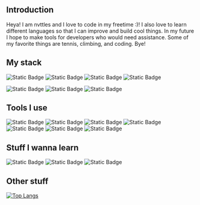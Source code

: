 ## Introduction
Heya! I am nvttles and I love to code in my freetime :)! I also love to learn different languages so that I can improve and build cool things. In my future I hope to make tools for developers who would need assistance. Some of my favorite things are tennis, climbing, and coding. Bye!

## My stack

![Static Badge](https://img.shields.io/badge/Rust-blue?style=flat&logo=Rust&logoColor=FFFF)
![Static Badge](https://img.shields.io/badge/Web-blue?style=flat&logo=HTML5&logoColor=FFFFFF)
![Static Badge](https://img.shields.io/badge/Luau-blue?style=flat&logo=Luau&logoColor=FFFFFF)
![Static Badge](https://img.shields.io/badge/Lua-blue?style=flat&logo=Lua&logoColor=FFFFFF)


![Static Badge](https://img.shields.io/badge/IntellijIDEA-blue?style=flat&logo=intellijidea&logoColor=FFFF)
![Static Badge](https://img.shields.io/badge/Xcode-blue?style=flat&logo=Xcode&logoColor=FFFFFF)
![Static Badge](https://img.shields.io/badge/VSC-blue?style=flat&logo=Google-Gemini&logoColor=FFFFFF)

## Tools I use

![Static Badge](https://img.shields.io/badge/Git-blue?style=flat&logo=Git&logoColor=FFFFFF)
![Static Badge](https://img.shields.io/badge/SCSS-blue?style=flat&logo=Sass&logoColor=FFFFFF)
![Static Badge](https://img.shields.io/badge/Node.js-blue?style=flat&logo=Node.js&logoColor=FFFFFF)
![Static Badge](https://img.shields.io/badge/IntellijIDEA-blue?style=flat&logo=intellijidea&logoColor=FFFFFF)
![Static Badge](https://img.shields.io/badge/RS-blue?style=flat&logo=Roblox-Studio&logoColor=FFFFFF)
![Static Badge](https://img.shields.io/badge/Roact-blue?style=flat&logo=React&logoColor=FFFFFF)
![Static Badge](https://img.shields.io/badge/Darklua-blue?style=flat)

## Stuff I wanna learn

![Static Badge](https://img.shields.io/badge/Scala-blue?style=flat&logo=Scala&logoColor=FFFFFF)
![Static Badge](https://img.shields.io/badge/OCaml-blue?style=flat&logo=OCaml&logoColor=FFFFFF)
![Static Badge](https://img.shields.io/badge/Elixir-blue?style=flat&logo=Elixir&logoColor=FFFFFF)

## Other stuff

[![Top Langs](https://github-readme-stats.vercel.app/api/top-langs/?username=nvttles&langs_count=100)](https://github.com/nvttles/github-readme-stats)
